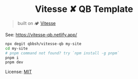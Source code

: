 <h1 align="center">Vitesse ✘ QB Template</h1>

> built on 🏕 [Vitesse](https://github.com/antfu/vitesse)

See: https://vitesse-qb.netlify.app/

```sh
npx degit qbbsh/vitesse-qb my-site
cd my-site
# pnpm command not found? try `npm install -g pnpm`
pnpm i
pnpm dev
```

License: [MIT](/LICENSE)
